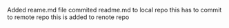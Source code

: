 Added reame.md file
commited readme.md to local repo
this has to commit to remote repo
this is added to renote repo

